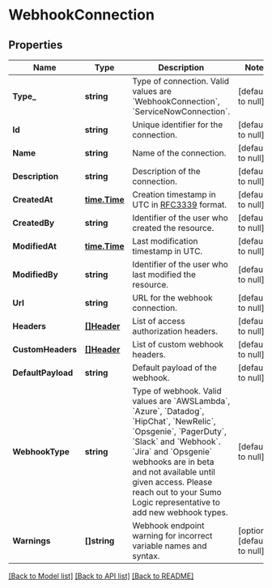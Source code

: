 # WebhookConnection

## Properties
Name | Type | Description | Notes
------------ | ------------- | ------------- | -------------
**Type_** | **string** | Type of connection. Valid values are &#x60;WebhookConnection&#x60;, &#x60;ServiceNowConnection&#x60;. | [default to null]
**Id** | **string** | Unique identifier for the connection. | [default to null]
**Name** | **string** | Name of the connection. | [default to null]
**Description** | **string** | Description of the connection. | [default to null]
**CreatedAt** | [**time.Time**](time.Time.md) | Creation timestamp in UTC in [RFC3339](https://tools.ietf.org/html/rfc3339) format. | [default to null]
**CreatedBy** | **string** | Identifier of the user who created the resource. | [default to null]
**ModifiedAt** | [**time.Time**](time.Time.md) | Last modification timestamp in UTC. | [default to null]
**ModifiedBy** | **string** | Identifier of the user who last modified the resource. | [default to null]
**Url** | **string** | URL for the webhook connection. | [default to null]
**Headers** | [**[]Header**](Header.md) | List of access authorization headers. | [default to null]
**CustomHeaders** | [**[]Header**](Header.md) | List of custom webhook headers. | [default to null]
**DefaultPayload** | **string** | Default payload of the webhook. | [default to null]
**WebhookType** | **string** | Type of webhook. Valid values are &#x60;AWSLambda&#x60;, &#x60;Azure&#x60;, &#x60;Datadog&#x60;, &#x60;HipChat&#x60;, &#x60;NewRelic&#x60;, &#x60;Opsgenie&#x60;, &#x60;PagerDuty&#x60;, &#x60;Slack&#x60; and &#x60;Webhook&#x60;. &#x60;Jira&#x60; and &#x60;Opsgenie&#x60; webhooks are in beta and not available until given access. Please reach out to your Sumo Logic representative to add new webhook types. | [default to null]
**Warnings** | **[]string** | Webhook endpoint warning for incorrect variable names and syntax. | [optional] [default to null]

[[Back to Model list]](../README.md#documentation-for-models) [[Back to API list]](../README.md#documentation-for-api-endpoints) [[Back to README]](../README.md)

